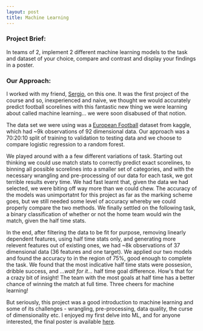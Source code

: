 ```yaml
---
layout: post
title: Machine Learning
---
```


### Project Brief:
In teams of 2, implement 2 different machine learning models to the task and dataset of your choice, compare and contrast and display your findings in a poster. 

### Our Approach:
I worked with my friend, [Sergio](https://github.com/sergiorozada12), on this one. It was the first project of the course and so, inexperienced and naive, we thought we would accurately predict football scorelines with this fantastic new thing we were learning about called machine learning... we were soon disabused of that notion. 

The data set we were using was a [European Football](https://www.kaggle.com/jangot/ligue1-match-statistics/version/2) dataset from kaggle, which had ~9k observations of 92 dimensional data. Our approach was a 70:20:10 split of training to validation to testing data and we choose to compare logistic regression to a random forest. 

We played around with a a few different variations of task. Starting out thinking we could use match stats to correctly predict exact scorelines, to binning all possible scorelines into a smaller set of categories, and with the necessary wrangling and pre-processing of our data for each task, we got terrible results every time. We had fast learnt that, given the data we had selected, we were biting off way more than we could chew. The accuracy of the models was unimportatnt for this project as far as the marking scheme goes, but we still needed some level of accuracy whereby we could properly compare the two methods. We finally settled on the following task, a binary classification of whether or not the home team would win the match, given the half time stats. 

In the end, after filtering the data to be fit for purpose, removing linearly dependent features, using half time stats only, and generating more relevent features out of existing ones, we had ~8k observations of 37 dimensional data (36 features and one target). We applied our two models and found the accuracy to in the region of 75%, good enough to complete the task. 
We found that the most indicative half time stats were possesion, dribble success, and _...wait for it..._ half time goal difference. How's that for a crazy bit of insight! The team with the most goals at half time has a better chance of winning the match at full time. Three cheers for machine learning!

But seriously, this project was a good introduction to machine learning and some of its challenges - wrangling, pre-processing, data quality, the curse of dimensionality etc. I enjoyed my first delve into ML, and for anyone interested, the final poster is available [here](amason13.github.io/pdfs/machinelearningposter.pdf).
